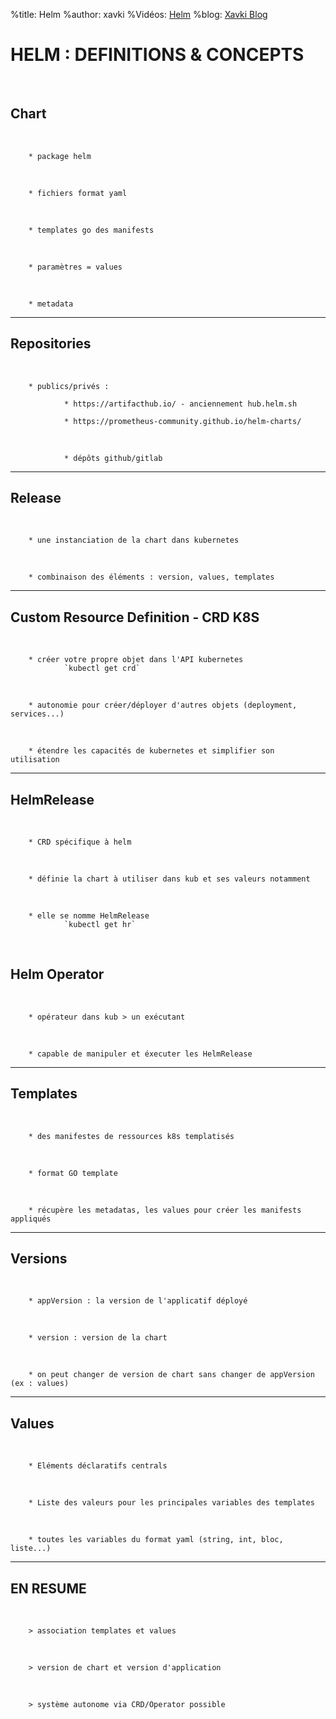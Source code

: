 %title: Helm
%author: xavki
%Vidéos: [Helm]()
%blog: [Xavki Blog](https://xavki.blog)


# HELM : DEFINITIONS & CONCEPTS


<br>

## Chart

<br>

		* package helm

<br>

		* fichiers format yaml

<br>

		* templates go des manifests

<br>

		* paramètres = values

<br>

		* metadata

------------------------------------------------------------------------


## Repositories

<br>

		* publics/privés :	

				* https://artifacthub.io/ - anciennement hub.helm.sh
	
				* https://prometheus-community.github.io/helm-charts/

<br>

				* dépôts github/gitlab

------------------------------------------------------------------------

## Release

<br>

		* une instanciation de la chart dans kubernetes 

<br>

		* combinaison des éléments : version, values, templates

------------------------------------------------------------------------

## Custom Resource Definition - CRD K8S

<br>

		* créer votre propre objet dans l'API kubernetes
				`kubectl get crd`

<br>

		* autonomie pour créer/déployer d'autres objets (deployment, services...)

<br>

		* étendre les capacités de kubernetes et simplifier son utilisation

------------------------------------------------------------------------

## HelmRelease

<br>

		* CRD spécifique à helm 

<br>

		* définie la chart à utiliser dans kub et ses valeurs notamment

<br>

		* elle se nomme HelmRelease
				`kubectl get hr`

<br>

## Helm Operator

<br>

		* opérateur dans kub > un exécutant

<br>

		* capable de manipuler et éxecuter les HelmRelease

------------------------------------------------------------------------

## Templates

<br>

		* des manifestes de ressources k8s templatisés

<br>

		* format GO template

<br>

		* récupère les metadatas, les values pour créer les manifests appliqués

------------------------------------------------------------------------

## Versions
		
<br>

		* appVersion : la version de l'applicatif déployé

<br>

		* version : version de la chart

<br>

		* on peut changer de version de chart sans changer de appVersion (ex : values)

------------------------------------------------------------------------

## Values

<br>

		* Eléments déclaratifs centrals

<br>

		* Liste des valeurs pour les principales variables des templates

<br>

		* toutes les variables du format yaml (string, int, bloc, liste...)

------------------------------------------------------------------------

## EN RESUME

<br>

		> association templates et values

<br>

		> version de chart et version d'application

<br>

		> système autonome via CRD/Operator possible

